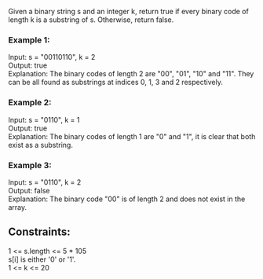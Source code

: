 Given a binary string s and an integer k, return true if every binary code of length k is a substring of s. Otherwise, return false.

 

### Example 1:  

Input: s = "00110110", k = 2  
Output: true  
Explanation: The binary codes of length 2 are "00", "01", "10" and "11". They can be all found as substrings at indices 0, 1, 3 and 2 respectively.
### Example 2:  

Input: s = "0110", k = 1  
Output: true  
Explanation: The binary codes of length 1 are "0" and "1", it is clear that both exist as a substring.   
### Example 3:  
 
Input: s = "0110", k = 2  
Output: false  
Explanation: The binary code "00" is of length 2 and does not exist in the array.  
 

## Constraints:  

1 <= s.length <= 5 * 105  
s[i] is either '0' or '1'.  
1 <= k <= 20  
